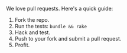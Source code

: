 We love pull requests. Here's a quick guide:

1. Fork the repo.
1. Run the tests: `bundle && rake`
1. Hack and test.
1. Push to your fork and submit a pull request.
1. Profit.